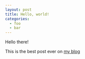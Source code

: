 ```yaml
---
layout: post
title: Hello, world!
categories:
  - foo
  - bar
---
```

Hello there!

This is the best post ever on [my blog](/)
